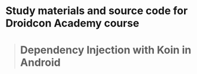 # Study materials and source code for **Droidcon Academy** course 
> # Dependency Injection with Koin in Android
